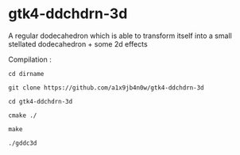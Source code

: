 # gtk4-ddchdrn-3d

A regular dodecahedron which is able to transform itself into a small stellated dodecahedron + some 2d effects

Compilation :

    cd dirname
  
    git clone https://github.com/a1x9jb4n0w/gtk4-ddchdrn-3d
  
    cd gtk4-ddchdrn-3d
  
    cmake ./
  
    make
  
    ./gddc3d 
